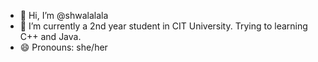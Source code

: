 - 👋 Hi, I’m @shwalalala
- 🌱 I’m currently a 2nd year student in CIT University. Trying to learning C++ and Java.
- 😄 Pronouns: she/her

<!---
shwalalala/shwalalala is a ✨ special ✨ repository because its `README.md` (this file) appears on your GitHub profile.
You can click the Preview link to take a look at your changes.
--->

